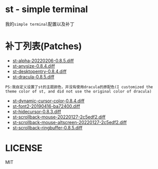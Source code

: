 # st - simple terminal

我的``simple terminal``配置以及补丁

# 补丁列表(Patches)

- [st-alpha-20220206-0.8.5.diff](./patches/st-alpha-20220206-0.8.5.diff)
- [st-anysize-0.8.4.diff](./patches/st-anysize-0.8.4.diff)
- [st-desktopentry-0.8.4.diff](./patches/st-desktopentry-0.8.4.diff)
- [st-dracula-0.8.5.diff](./patches/st-dracula-0.8.5.diff)

​		``PS:我自定义设置了st的主题颜色，并没有使用dracula的原配色(I customized the theme color of st, and did not use the original color of dracula)``

- [st-dynamic-cursor-color-0.8.4.diff](./patches/st-dynamic-cursor-color-0.8.4.diff)
- [st-font2-20190416-ba72400.diff](./patches/st-font2-20190416-ba72400.diff)
- [st-hidecursor-0.8.3.diff](./patches/st-hidecursor-0.8.3.diff)
- [st-scrollback-mouse-20220127-2c5edf2.diff](./patches/st-scrollback-mouse-20220127-2c5edf2.diff)
- [st-scrollback-mouse-altscreen-20220127-2c5edf2.diff](./patches/st-scrollback-mouse-altscreen-20220127-2c5edf2.diff)
- [st-scrollback-ringbuffer-0.8.5.diff](./patches/st-scrollback-ringbuffer-0.8.5.diff)

# LICENSE

MIT

